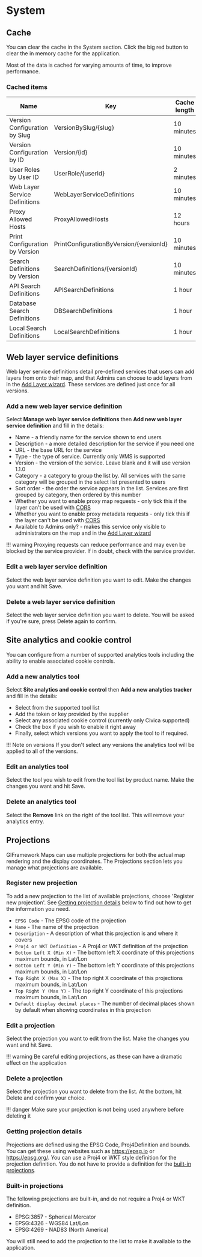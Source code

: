 # System

## Cache

You can clear the cache in the System section. Click the big red button to clear the in memory cache for the application.

Most of the data is cached for varying amounts of time, to improve performance.


### Cached items

| Name                           | Key                                     | Cache length |
| ------------------------------ | --------------------------------------- | ------------ |
| Version Configuration by Slug  | VersionBySlug/{slug}                    | 10 minutes   |
| Version Configuration by ID    | Version/{id}                            | 10 minutes   |
| User Roles by User ID          | UserRole/{userId}                       | 2 minutes    |
| Web Layer Service Definitions  | WebLayerServiceDefinitions              | 10 minutes   |
| Proxy Allowed Hosts            | ProxyAllowedHosts                       | 12 hours     |
| Print Configuration by Version | PrintConfigurationByVersion/{versionId} | 10 minutes   |
| Search Definitions by Version  | SearchDefinitions/{versionId}           | 10 minutes   |
| API Search Definitions         | APISearchDefinitions                    | 1 hour       |
| Database Search Definitions    | DBSearchDefinitions                     | 1 hour       |
| Local Search Definitions       | LocalSearchDefinitions                  | 1 hour       |

## Web layer service definitions

Web layer service definitions detail pre-defined services that users can add layers from onto their map, and that Admins can choose to add layers from in the [Add Layer wizard](layers.md#add-a-new-layer-using-the-wizard). These services are defined just once for all versions.

### Add a new web layer service definition

Select **Manage web layer service definitions** then **Add new web layer service definition** and fill in the details:

- Name - a friendly name for the service shown to end users
- Description - a more detailed description for the service if you need one
- URL - the base URL for the service
- Type - the type of service. Currently only WMS is supported
- Version - the version of the service. Leave blank and it will use version 1.1.0
- Category - a category to group the list by. All services with the same category will be grouped in the select list presented to users
- Sort order - the order the service appears in the list. Services are first grouped by category, then ordered by this number
- Whether you want to enable proxy map requests - only tick this if the layer can't be used with [CORS](https://developer.mozilla.org/en-US/docs/Web/HTTP/CORS)
- Whether you want to enable proxy metadata requests - only tick this if the layer can't be used with [CORS](https://developer.mozilla.org/en-US/docs/Web/HTTP/CORS)
- Available to Admins only? - makes this service only visible to administrators on the map and in the [Add Layer wizard](layers.md#add-a-new-layer-using-the-wizard)

!!! warning
    Proxying requests can reduce performance and may even be blocked by the service provider. If in doubt, check with the service provider. 

### Edit a web layer service definition

Select the web layer service definition you want to edit. Make the changes you want and hit Save.

### Delete a web layer service definition

Select the web layer service definition you want to delete. You will be asked if you're sure, press Delete again to confirm.

## Site analytics and cookie control

You can configure from a number of supported analytics tools including the ability to enable associated cookie controls. 

### Add a new analytics tool

Select **Site analytics and cookie control** then **Add a new analytics tracker** and fill in the details:

- Select from the supported tool list
- Add the token or key provided by the supplier
- Select any associated cookie control (currently only Civica supported)
- Check the box if you wish to enable it right away
- Finally, select which versions you want to apply the tool to if required. 

!!! Note on versions
    If you don't select any versions the analytics tool will be applied to all of the versions. 

### Edit an analytics tool

Select the tool you wish to edit from the tool list by product name. Make the changes you want and hit Save.

### Delete an analytics tool

Select the **Remove** link on the right of the tool list. This will remove your analytics entry. 

## Projections

GIFramework Maps can use multiple projections for both the actual map rendering and the display coordinates. The Projections section lets you manage what projections are available.

### Register new projection

To add a new projection to the list of available projections, choose 'Register new projection'. See [Getting projection details](#getting-projection-details) below to find out how to get the information you need.

- `EPSG Code` - The EPSG code of the projection
- `Name` - The name of the projection
- `Description` - A description of what this projection is and where it covers
- `Proj4 or WKT Definition` - A Proj4 or WKT definition of the projection
- `Bottom Left X (Min X)` - The bottom left X coordinate of this projections maximum bounds, in Lat/Lon
- `Bottom Left Y (Min Y)` - The bottom left Y coordinate of this projections maximum bounds, in Lat/Lon
- `Top Right X (Max X)` - The top right X coordinate of this projections maximum bounds, in Lat/Lon
- `Top Right Y (Max Y)` - The top right Y coordinate of this projections maximum bounds, in Lat/Lon
- `Default display decimal places` - The number of decimal places shown by default when showing coordinates in this projection

### Edit a projection

Select the projection you want to edit from the list. Make the changes you want and hit Save.

!!! warning
    Be careful editing projections, as these can have a dramatic effect on the application

### Delete a projection

Select the projection you want to delete from the list. At the bottom, hit Delete and confirm your choice.

!!! danger
    Make sure your projection is not being used anywhere before deleting it

### Getting projection details

Projections are defined using the EPSG Code, Proj4Definition and bounds. You can get these using websites such as <a href="https://epsg.io">https://epsg.io</a> or <a href="https://epsg.org/">https://epsg.org/</a>. You can use a Proj4 or WKT style definition for the projection definition. You do not have to provide a definition for the [built-in projections](#built-in-projections).

### Built-in projections

The following projections are built-in, and do not require a Proj4 or WKT definition. 

- EPSG:3857 - Spherical Mercator
- EPSG:4326 - WGS84 Lat/Lon
- EPSG:4269 - NAD83 (North America)

You will still need to add the projection to the list to make it available to the application.